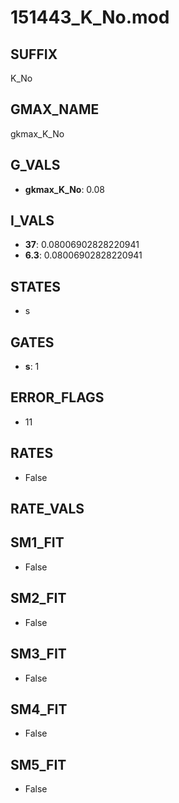# 151443_K_No.mod

## SUFFIX

K_No

## GMAX_NAME

gkmax_K_No

## G_VALS

- **gkmax_K_No**: 0.08

## I_VALS

- **37**: 0.08006902828220941
- **6.3**: 0.08006902828220941

## STATES

- s

## GATES

- **s**: 1

## ERROR_FLAGS

- 11

## RATES

- False

## RATE_VALS


## SM1_FIT

- False

## SM2_FIT

- False

## SM3_FIT

- False

## SM4_FIT

- False

## SM5_FIT

- False

